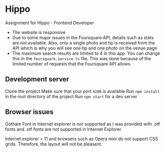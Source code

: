 # Hippo

Assignment for Hippo - Frontend Developer

- The website is responsive
- Due to some major issues in the Foursquare API, details such as stats are not available. Also, only a single photo and tip is received from the API which is why you will see one tip and one photo on the venue page
- The maximum search results are limited to 4 in this app. You can change this in the `foursquare.service.ts` file. This was done because of the limited number of requests that the Foursquare API allows. 

## Development server

Clone the project
Make sure that your port `4200` is available
Run `npm install` in the root directory of the project
Run `npm start` for a dev server

## Browser issues
Gotham Font in  Internet explorer is not supported as I was provided with .otf fonts and .otf fonts are not supported in Internet Explorer.

Internet explorer < 11 and browsers such as Opera mini do not support CSS grids. Therefore, the layout will not be pleasent.
